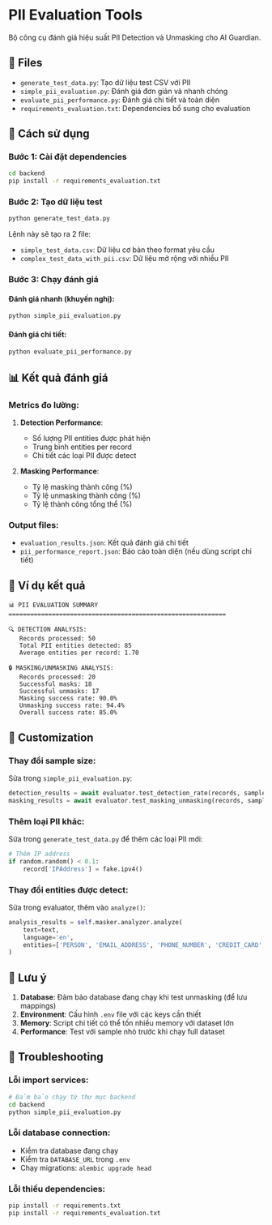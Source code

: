 # PII Evaluation Tools

Bộ công cụ đánh giá hiệu suất PII Detection và Unmasking cho AI Guardian.

## 📁 Files

- `generate_test_data.py`: Tạo dữ liệu test CSV với PII
- `simple_pii_evaluation.py`: Đánh giá đơn giản và nhanh chóng
- `evaluate_pii_performance.py`: Đánh giá chi tiết và toàn diện
- `requirements_evaluation.txt`: Dependencies bổ sung cho evaluation

## 🚀 Cách sử dụng

### Bước 1: Cài đặt dependencies

```bash
cd backend
pip install -r requirements_evaluation.txt
```

### Bước 2: Tạo dữ liệu test

```bash
python generate_test_data.py
```

Lệnh này sẽ tạo ra 2 file:
- `simple_test_data.csv`: Dữ liệu cơ bản theo format yêu cầu
- `complex_test_data_with_pii.csv`: Dữ liệu mở rộng với nhiều PII

### Bước 3: Chạy đánh giá

#### Đánh giá nhanh (khuyến nghị):
```bash
python simple_pii_evaluation.py
```

#### Đánh giá chi tiết:
```bash
python evaluate_pii_performance.py
```

## 📊 Kết quả đánh giá

### Metrics đo lường:

1. **Detection Performance**:
   - Số lượng PII entities được phát hiện
   - Trung bình entities per record
   - Chi tiết các loại PII được detect

2. **Masking Performance**:
   - Tỷ lệ masking thành công (%)
   - Tỷ lệ unmasking thành công (%)
   - Tỷ lệ thành công tổng thể (%)

### Output files:
- `evaluation_results.json`: Kết quả đánh giá chi tiết
- `pii_performance_report.json`: Báo cáo toàn diện (nếu dùng script chi tiết)

## 🎯 Ví dụ kết quả

```
📊 PII EVALUATION SUMMARY
============================================================

🔍 DETECTION ANALYSIS:
   Records processed: 50
   Total PII entities detected: 85
   Average entities per record: 1.70

🔒 MASKING/UNMASKING ANALYSIS:
   Records processed: 20
   Successful masks: 18
   Successful unmasks: 17
   Masking success rate: 90.0%
   Unmasking success rate: 94.4%
   Overall success rate: 85.0%
```

## 🔧 Customization

### Thay đổi sample size:
Sửa trong `simple_pii_evaluation.py`:
```python
detection_results = await evaluator.test_detection_rate(records, sample_size=100)
masking_results = await evaluator.test_masking_unmasking(records, sample_size=50)
```

### Thêm loại PII khác:
Sửa trong `generate_test_data.py` để thêm các loại PII mới:
```python
# Thêm IP address
if random.random() < 0.1:
    record['IPAddress'] = fake.ipv4()
```

### Thay đổi entities được detect:
Sửa trong evaluator, thêm vào `analyze()`:
```python
analysis_results = self.masker.analyzer.analyze(
    text=text,
    language='en',
    entities=['PERSON', 'EMAIL_ADDRESS', 'PHONE_NUMBER', 'CREDIT_CARD', 'US_SSN']
)
```

## 🚨 Lưu ý

1. **Database**: Đảm bảo database đang chạy khi test unmasking (để lưu mappings)
2. **Environment**: Cấu hình `.env` file với các keys cần thiết
3. **Memory**: Script chi tiết có thể tốn nhiều memory với dataset lớn
4. **Performance**: Test với sample nhỏ trước khi chạy full dataset

## 🐛 Troubleshooting

### Lỗi import services:
```bash
# Đảm bảo chạy từ thư mục backend
cd backend
python simple_pii_evaluation.py
```

### Lỗi database connection:
- Kiểm tra database đang chạy
- Kiểm tra `DATABASE_URL` trong `.env`
- Chạy migrations: `alembic upgrade head`

### Lỗi thiếu dependencies:
```bash
pip install -r requirements.txt
pip install -r requirements_evaluation.txt
```
